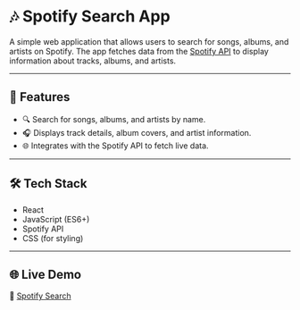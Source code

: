 # 🎶 Spotify Search App

A simple web application that allows users to search for songs, albums, and artists on Spotify. The app fetches data from the [Spotify API](https://developer.spotify.com/documentation/web-api/) to display information about tracks, albums, and artists.

---

## 🚀 Features

- 🔍 Search for songs, albums, and artists by name.
- 🎧 Displays track details, album covers, and artist information.
- 🌐 Integrates with the Spotify API to fetch live data.

---

## 🛠 Tech Stack

- React
- JavaScript (ES6+)
- Spotify API
- CSS (for styling)

---
## 🌐 Live Demo

🔗 [Spotify Search](https://spotify-j18n.vercel.app/)